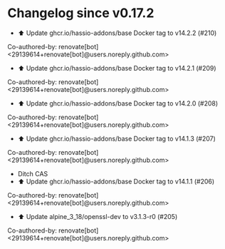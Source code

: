 # Changelog since v0.17.2
- ⬆️ Update ghcr.io/hassio-addons/base Docker tag to v14.2.2 (#210)

Co-authored-by: renovate[bot] <29139614+renovate[bot]@users.noreply.github.com> 
- ⬆️ Update ghcr.io/hassio-addons/base Docker tag to v14.2.1 (#209)

Co-authored-by: renovate[bot] <29139614+renovate[bot]@users.noreply.github.com> 
- ⬆️ Update ghcr.io/hassio-addons/base Docker tag to v14.2.0 (#208)

Co-authored-by: renovate[bot] <29139614+renovate[bot]@users.noreply.github.com> 
- ⬆️ Update ghcr.io/hassio-addons/base Docker tag to v14.1.3 (#207)

Co-authored-by: renovate[bot] <29139614+renovate[bot]@users.noreply.github.com> 
- Ditch CAS 
- ⬆️ Update ghcr.io/hassio-addons/base Docker tag to v14.1.1 (#206)

Co-authored-by: renovate[bot] <29139614+renovate[bot]@users.noreply.github.com> 
- ⬆️ Update alpine_3_18/openssl-dev to v3.1.3-r0 (#205)

Co-authored-by: renovate[bot] <29139614+renovate[bot]@users.noreply.github.com> 
